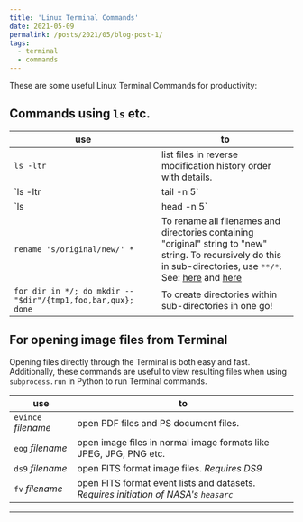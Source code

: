 ```yaml
---
title: 'Linux Terminal Commands'
date: 2021-05-09
permalink: /posts/2021/05/blog-post-1/
tags:
  - terminal
  - commands
---
```


These are some useful Linux Terminal Commands for productivity:

Commands using `ls` etc.
-----

use | to 
---   | --- 
`ls -ltr`                 | list files in reverse modification history order with details.
`ls -ltr | tail -n 5` | list only the last (tailing) 5 files from the list. Change 5 to any integer.
`ls | head -n 5`    | list only the first 5 files from the list.
`rename 's/original/new/' *` | To rename all filenames and directories containing "original" string to "new" string. To recursively do this in sub-directories, use `**/*`. See: [here](https://unix.stackexchange.com/questions/175135/how-to-rename-multiple-files-by-replacing-string-in-file-name-this-string-conta) and [here](https://ja.stackoverflow.com/questions/90042/rename-%E3%82%B3%E3%83%9E%E3%83%B3%E3%83%89%E3%82%92%E4%BD%BF%E3%81%A3%E3%81%9F%E3%83%95%E3%82%A9%E3%83%AB%E3%83%80%E3%81%AE%E3%83%AA%E3%83%8D%E3%83%BC%E3%83%A0%E3%81%A7%E3%82%A8%E3%83%A9%E3%83%BC-substitution-replacement-not-terminated-at-user-su)
`for dir in */; do mkdir -- "$dir"/{tmp1,foo,bar,qux}; done` | To create directories within sub-directories in one go!



For opening image files from Terminal
-----

Opening files directly through the Terminal is both easy and fast. Additionally, these commands are useful to view resulting files when using `subprocess.run` in Python to run Terminal commands.

use | to
---   | ---
`evince` *filename* | open PDF files and PS document files.
`eog` *filename*      | open image files in normal image formats like JPEG, JPG, PNG etc.
`ds9` *filename*      | open FITS format image files. *Requires DS9*
`fv` *filename*        | open FITS format event lists and datasets. *Requires initiation of NASA's `heasarc`*

--- 

